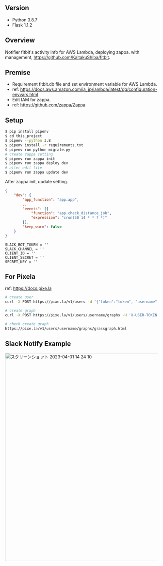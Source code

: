 ## Version
- Python 3.8.7
- Flask 1.1.2

## Overview
Notifier fitbit's activity info for AWS Lambda, deploying zappa.
with management, https://github.com/KaitakuShiba/fitbit.

## Premise
- Requirement fitbit.db file and set environment variable for AWS Lambda.
- ref: https://docs.aws.amazon.com/ja_jp/lambda/latest/dg/configuration-envvars.html
- Edit IAM for zappa.
- ref: https://github.com/zappa/Zappa

## Setup
```bash
$ pip install pipenv
$ cd this_project
$ pipenv --python 3.8
$ pipenv install -r requirements.txt
$ pipenv run python migrate.py
# create zappa setting
$ pipenv run zappa init
$ pipenv run zappa deploy dev
# after edit file
$ pipenv run zappa update dev
```

After zappa init, update setting.

```zappa.settings.json
{
    "dev": {
        "app_function": "app.app",
        ..
        "events": [{
            "function": "app.check_distance_job",
            "expression": "cron(50 14 * * ? *)"
        }],
        "keep_warm": false
    }
}
```

```.env
SLACK_BOT_TOKEN = ''
SLACK_CHANNEL = ''
CLIENT_ID = ''
CLIENT_SECRET = ''
SECRET_KEY = ''
```

## For Pixela
ref: https://docs.pixe.la
```bash
# create user
curl -X POST https://pixe.la/v1/users -d '{"token":"token", "username":"username", "agreeTermsOfService":"yes", "notMinor":"yes"}'

# create graph
curl -X POST https://pixe.la/v1/users/username/graphs -H 'X-USER-TOKEN: token' -d '{"id":"grassgraph","name":"run-graph","unit":"achievement_rate","type":"int","color":"shibafu"}'

# check create graph
https://pixe.la/v1/users/username/graphs/grassgraph.html
```

## Slack Notify Example
<img width="683" alt="スクリーンショット 2023-04-01 14 24 10" src="https://user-images.githubusercontent.com/38932286/229267316-49de2b5f-a858-40db-9ed6-8cfc2eb01fd4.png">
